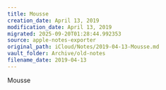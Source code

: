 ```yaml
---
title: Mousse
creation_date: April 13, 2019
modification_date: April 13, 2019
migrated: 2025-09-20T01:28:44.992353
source: apple-notes-exporter
original_path: iCloud/Notes/2019-04-13-Mousse.md
vault_folder: Archive/old-notes
filename_date: 2019-04-13
---
```



Mousse 
